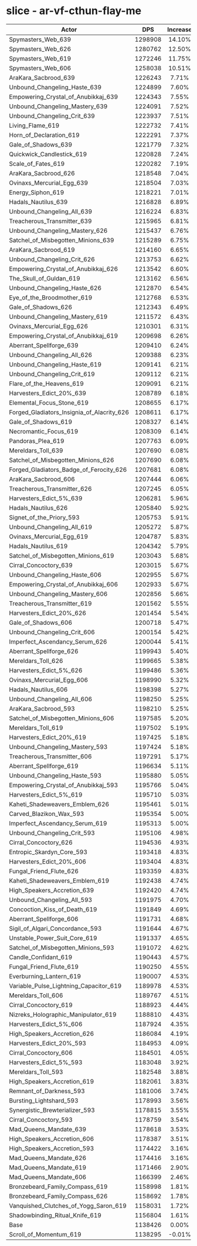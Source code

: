 # slice - ar-vf-cthun-flay-me
| Actor | DPS | Increase |
|---|:---:|:---:|
|Spymasters_Web_639|1298908|14.10%|
|Spymasters_Web_626|1280762|12.50%|
|Spymasters_Web_619|1272246|11.75%|
|Spymasters_Web_606|1258038|10.51%|
|AraKara_Sacbrood_639|1226243|7.71%|
|Unbound_Changeling_Haste_639|1224899|7.60%|
|Empowering_Crystal_of_Anubikkaj_639|1224343|7.55%|
|Unbound_Changeling_Mastery_639|1224091|7.52%|
|Unbound_Changeling_Crit_639|1223937|7.51%|
|Living_Flame_619|1222732|7.41%|
|Horn_of_Declaration_619|1222291|7.37%|
|Gale_of_Shadows_639|1221779|7.32%|
|Quickwick_Candlestick_619|1220828|7.24%|
|Scale_of_Fates_619|1220282|7.19%|
|AraKara_Sacbrood_626|1218548|7.04%|
|Ovinaxs_Mercurial_Egg_639|1218504|7.03%|
|Energy_Siphon_619|1218221|7.01%|
|Hadals_Nautilus_639|1216828|6.89%|
|Unbound_Changeling_All_639|1216224|6.83%|
|Treacherous_Transmitter_639|1215965|6.81%|
|Unbound_Changeling_Mastery_626|1215437|6.76%|
|Satchel_of_Misbegotten_Minions_639|1215289|6.75%|
|AraKara_Sacbrood_619|1214160|6.65%|
|Unbound_Changeling_Crit_626|1213753|6.62%|
|Empowering_Crystal_of_Anubikkaj_626|1213542|6.60%|
|The_Skull_of_Guldan_619|1213162|6.56%|
|Unbound_Changeling_Haste_626|1212870|6.54%|
|Eye_of_the_Broodmother_619|1212768|6.53%|
|Gale_of_Shadows_626|1212343|6.49%|
|Unbound_Changeling_Mastery_619|1211572|6.43%|
|Ovinaxs_Mercurial_Egg_626|1210301|6.31%|
|Empowering_Crystal_of_Anubikkaj_619|1209698|6.26%|
|Aberrant_Spellforge_639|1209410|6.24%|
|Unbound_Changeling_All_626|1209388|6.23%|
|Unbound_Changeling_Haste_619|1209141|6.21%|
|Unbound_Changeling_Crit_619|1209112|6.21%|
|Flare_of_the_Heavens_619|1209091|6.21%|
|Harvesters_Edict_20%_639|1208789|6.18%|
|Elemental_Focus_Stone_619|1208655|6.17%|
|Forged_Gladiators_Insignia_of_Alacrity_626|1208611|6.17%|
|Gale_of_Shadows_619|1208327|6.14%|
|Necromantic_Focus_619|1208309|6.14%|
|Pandoras_Plea_619|1207763|6.09%|
|Mereldars_Toll_639|1207690|6.08%|
|Satchel_of_Misbegotten_Minions_626|1207690|6.08%|
|Forged_Gladiators_Badge_of_Ferocity_626|1207681|6.08%|
|AraKara_Sacbrood_606|1207444|6.06%|
|Treacherous_Transmitter_626|1207245|6.05%|
|Harvesters_Edict_5%_639|1206281|5.96%|
|Hadals_Nautilus_626|1205840|5.92%|
|Signet_of_the_Priory_593|1205753|5.91%|
|Unbound_Changeling_All_619|1205272|5.87%|
|Ovinaxs_Mercurial_Egg_619|1204787|5.83%|
|Hadals_Nautilus_619|1204342|5.79%|
|Satchel_of_Misbegotten_Minions_619|1203043|5.68%|
|Cirral_Concoctory_639|1203015|5.67%|
|Unbound_Changeling_Haste_606|1202955|5.67%|
|Empowering_Crystal_of_Anubikkaj_606|1202933|5.67%|
|Unbound_Changeling_Mastery_606|1202856|5.66%|
|Treacherous_Transmitter_619|1201562|5.55%|
|Harvesters_Edict_20%_626|1201454|5.54%|
|Gale_of_Shadows_606|1200718|5.47%|
|Unbound_Changeling_Crit_606|1200154|5.42%|
|Imperfect_Ascendancy_Serum_626|1200044|5.41%|
|Aberrant_Spellforge_626|1199943|5.40%|
|Mereldars_Toll_626|1199665|5.38%|
|Harvesters_Edict_5%_626|1199486|5.36%|
|Ovinaxs_Mercurial_Egg_606|1198990|5.32%|
|Hadals_Nautilus_606|1198398|5.27%|
|Unbound_Changeling_All_606|1198250|5.25%|
|AraKara_Sacbrood_593|1198210|5.25%|
|Satchel_of_Misbegotten_Minions_606|1197585|5.20%|
|Mereldars_Toll_619|1197502|5.19%|
|Harvesters_Edict_20%_619|1197425|5.18%|
|Unbound_Changeling_Mastery_593|1197424|5.18%|
|Treacherous_Transmitter_606|1197291|5.17%|
|Aberrant_Spellforge_619|1196634|5.11%|
|Unbound_Changeling_Haste_593|1195880|5.05%|
|Empowering_Crystal_of_Anubikkaj_593|1195766|5.04%|
|Harvesters_Edict_5%_619|1195710|5.03%|
|Kaheti_Shadeweavers_Emblem_626|1195461|5.01%|
|Carved_Blazikon_Wax_593|1195354|5.00%|
|Imperfect_Ascendancy_Serum_619|1195313|5.00%|
|Unbound_Changeling_Crit_593|1195106|4.98%|
|Cirral_Concoctory_626|1194536|4.93%|
|Entropic_Skardyn_Core_593|1193418|4.83%|
|Harvesters_Edict_20%_606|1193404|4.83%|
|Fungal_Friend_Flute_626|1193359|4.83%|
|Kaheti_Shadeweavers_Emblem_619|1192438|4.74%|
|High_Speakers_Accretion_639|1192420|4.74%|
|Unbound_Changeling_All_593|1191975|4.70%|
|Concoction_Kiss_of_Death_619|1191849|4.69%|
|Aberrant_Spellforge_606|1191731|4.68%|
|Sigil_of_Algari_Concordance_593|1191644|4.67%|
|Unstable_Power_Suit_Core_619|1191337|4.65%|
|Satchel_of_Misbegotten_Minions_593|1191072|4.62%|
|Candle_Confidant_619|1190443|4.57%|
|Fungal_Friend_Flute_619|1190250|4.55%|
|Everburning_Lantern_619|1190007|4.53%|
|Variable_Pulse_Lightning_Capacitor_619|1189978|4.53%|
|Mereldars_Toll_606|1189767|4.51%|
|Cirral_Concoctory_619|1188923|4.44%|
|Nizreks_Holographic_Manipulator_619|1188810|4.43%|
|Harvesters_Edict_5%_606|1187924|4.35%|
|High_Speakers_Accretion_626|1186084|4.19%|
|Harvesters_Edict_20%_593|1184953|4.09%|
|Cirral_Concoctory_606|1184501|4.05%|
|Harvesters_Edict_5%_593|1183048|3.92%|
|Mereldars_Toll_593|1182548|3.88%|
|High_Speakers_Accretion_619|1182061|3.83%|
|Remnant_of_Darkness_593|1181006|3.74%|
|Bursting_Lightshard_593|1178993|3.56%|
|Synergistic_Brewterializer_593|1178815|3.55%|
|Cirral_Concoctory_593|1178759|3.54%|
|Mad_Queens_Mandate_639|1178618|3.53%|
|High_Speakers_Accretion_606|1178387|3.51%|
|High_Speakers_Accretion_593|1174422|3.16%|
|Mad_Queens_Mandate_626|1174416|3.16%|
|Mad_Queens_Mandate_619|1171466|2.90%|
|Mad_Queens_Mandate_606|1166399|2.46%|
|Bronzebeard_Family_Compass_619|1158998|1.81%|
|Bronzebeard_Family_Compass_626|1158692|1.78%|
|Vanquished_Clutches_of_Yogg_Saron_619|1158031|1.72%|
|Shadowbinding_Ritual_Knife_619|1156804|1.61%|
|Base|1138426|0.00%|
|Scroll_of_Momentum_619|1138295|-0.01%|
